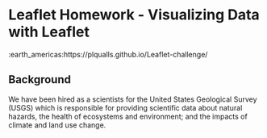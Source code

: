 <html>
<head>
    <h1>Leaflet Homework - Visualizing Data with Leaflet</h2>
        :earth_americas:https://plqualls.github.io/Leaflet-challenge/
</head>
<body>
    <h2>Background</h2>
    <p>We have been hired as a scientists for the United States Geological Survey (USGS) which is responsible
        for providing scientific data about natural hazards, the health of ecosystems and environment; and
        the impacts of climate and land use change. 

</body>
</html>